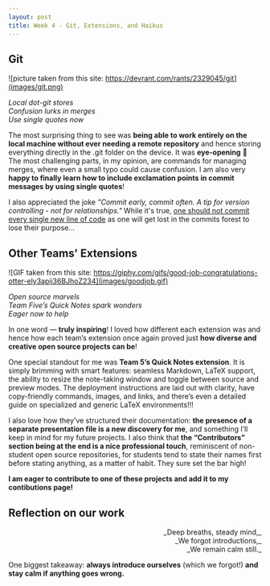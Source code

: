```yaml
---
layout: post
title: Week 4 - Git, Extensions, and Haikus 
---
```


## Git

![picture taken from this site: https://devrant.com/rants/2329045/git](images/git.png)

_Local dot-git stores_<br>
_Confusion lurks in merges_ <br> 
_Use single quotes now_

The most surprising thing to see was **being able to work entirely on the local machine without ever needing a remote repository** and hence storing everything directly in the .git folder on the device. It was **eye-opening** 👀 The most challenging parts, in my opinion, are commands for managing merges, where even a small typo could cause confusion. I am also very **happy to finally learn how to include exclamation points in commit messages by using single quotes**! 

I also appreciated the joke _"Commit early, commit often. A tip for version controlling - not for relationships."_ While it's true, <ins>one should not commit every single new line of code</ins> as one will get lost in the commits forest to lose their purpose...

## Other Teams' Extensions

![GIF taken from this site: https://giphy.com/gifs/good-job-congratulations-otter-ely3apij36BJhoZ234](images/goodjob.gif)

_Open source marvels_<br>
_Team Five’s Quick Notes spark wonders_<br>
_Eager now to help_

In one word — **truly inspiring**! I loved how different each extension was and hence how each team’s extension once again proved just **how diverse and creative open source projects can be**!

One special standout for me was **Team 5’s Quick Notes extension**. It is simply brimming with smart features: seamless Markdown, LaTeX support, the ability to resize the note-taking window and toggle between source and preview modes. The deployment instructions are laid out with clarity, have copy-friendly commands, images, and links, and there’s even a detailed guide on specialized and generic LaTeX environments!!!

I also love how they’ve structured their documentation: **the presence of a separate presentation file is a new discovery for me**, and something I’ll keep in mind for my future projects. I also think that **the “Contributors” section being at the end is a nice professional touch**, reminiscent of non-student open source repositories, for students tend to state their names first before stating anything, as a matter of habit. They sure set the bar high!

**I am eager to contribute to one of these projects and add it to my contibutions page!**

## Reflection on our work

<p style="text-align: right;">
_Deep breaths, steady mind,_<br>
_We forgot introductions,_<br>
_We remain calm still._<br>
</p>

One biggest takeaway: **always introduce ourselves** (which we forgot!) **and stay calm if anything goes wrong.**